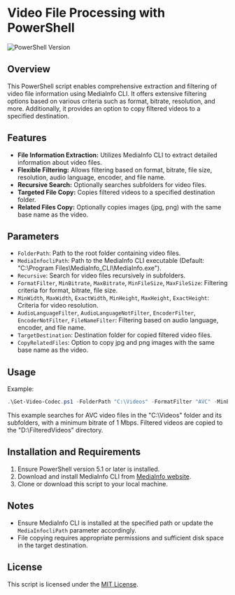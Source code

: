 # Video File Processing with PowerShell

![PowerShell Version](https://img.shields.io/badge/PowerShell-5.1%2B-blue)

## Overview

This PowerShell script enables comprehensive extraction and filtering of video file information using MediaInfo CLI. It offers extensive filtering options based on various criteria such as format, bitrate, resolution, and more. Additionally, it provides an option to copy filtered videos to a specified destination.

## Features

- **File Information Extraction:** Utilizes MediaInfo CLI to extract detailed information about video files.
- **Flexible Filtering:** Allows filtering based on format, bitrate, file size, resolution, audio language, encoder, and file name.
- **Recursive Search:** Optionally searches subfolders for video files.
- **Targeted File Copy:** Copies filtered videos to a specified destination folder.
- **Related Files Copy:** Optionally copies images (jpg, png) with the same base name as the video.

## Parameters

- `FolderPath`: Path to the root folder containing video files.
- `MediaInfocliPath`: Path to the MediaInfo CLI executable (Default: "C:\Program Files\MediaInfo_CLI\MediaInfo.exe").
- `Recursive`: Search for video files recursively in subfolders.
- `FormatFilter`, `MinBitrate`, `MaxBitrate`, `MinFileSize`, `MaxFileSize`: Filtering criteria for format, bitrate, file size.
- `MinWidth`, `MaxWidth`, `ExactWidth`, `MinHeight`, `MaxHeight`, `ExactHeight`: Criteria for video resolution.
- `AudioLanguageFilter`, `AudioLanguageNotFilter`, `EncoderFilter`, `EncoderNotFilter`, `FileNameFilter`: Filtering based on audio language, encoder, and file name.
- `TargetDestination`: Destination folder for copied filtered video files.
- `CopyRelatedFiles`: Option to copy jpg and png images with the same base name as the video.

## Usage

Example:

```powershell
.\Get-Video-Codec.ps1 -FolderPath "C:\Videos" -FormatFilter "AVC" -MinBitrate 1000000 -TargetDestination "D:\FilteredVideos"
```

This example searches for AVC video files in the "C:\Videos" folder and its subfolders, with a minimum bitrate of 1 Mbps. Filtered videos are copied to the "D:\FilteredVideos" directory.

## Installation and Requirements

1. Ensure PowerShell version 5.1 or later is installed.
2. Download and install MediaInfo CLI from [MediaInfo website](https://mediaarea.net/MediaInfo).
3. Clone or download this script to your local machine.

## Notes

- Ensure MediaInfo CLI is installed at the specified path or update the `MediaInfocliPath` parameter accordingly.
- File copying requires appropriate permissions and sufficient disk space in the target destination.

## License

This script is licensed under the [MIT License](LICENSE).